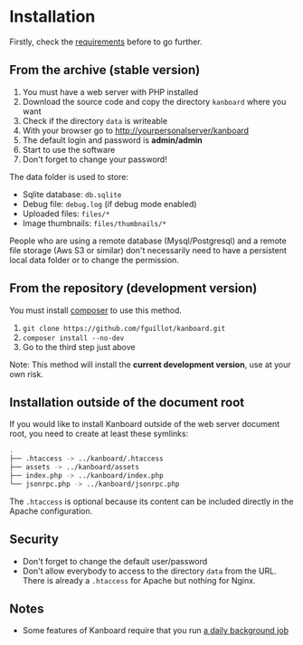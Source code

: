 Installation
============

Firstly, check the [requirements](requirements.markdown) before to go further.

From the archive (stable version)
---------------------------------

1. You must have a web server with PHP installed
2. Download the source code and copy the directory `kanboard` where you want
3. Check if the directory `data` is writeable
4. With your browser go to <http://yourpersonalserver/kanboard>
5. The default login and password is **admin/admin**
6. Start to use the software
7. Don't forget to change your password!

The data folder is used to store:

- Sqlite database: `db.sqlite`
- Debug file: `debug.log` (if debug mode enabled)
- Uploaded files: `files/*`
- Image thumbnails: `files/thumbnails/*`

People who are using a remote database (Mysql/Postgresql) and a remote file storage (Aws S3 or similar) don't necessarily need to have a persistent local data folder or to change the permission.

From the repository (development version)
-----------------------------------------

You must install [composer](https://getcomposer.org/) to use this method.

1. `git clone https://github.com/fguillot/kanboard.git`
2. `composer install --no-dev`
3. Go to the third step just above

Note: This method will install the **current development version**, use at your own risk.

Installation outside of the document root
-----------------------------------------

If you would like to install Kanboard outside of the web server document root, you need to create at least these symlinks:

```bash
.
├── .htaccess -> ../kanboard/.htaccess
├── assets -> ../kanboard/assets
├── index.php -> ../kanboard/index.php
└── jsonrpc.php -> ../kanboard/jsonrpc.php
```

The `.htaccess` is optional because its content can be included directly in the Apache configuration.

Security
--------

- Don't forget to change the default user/password
- Don't allow everybody to access to the directory `data` from the URL. There is already a `.htaccess` for Apache but nothing for Nginx.

Notes
-----

- Some features of Kanboard require that you run [a daily background job](cronjob.markdown)
